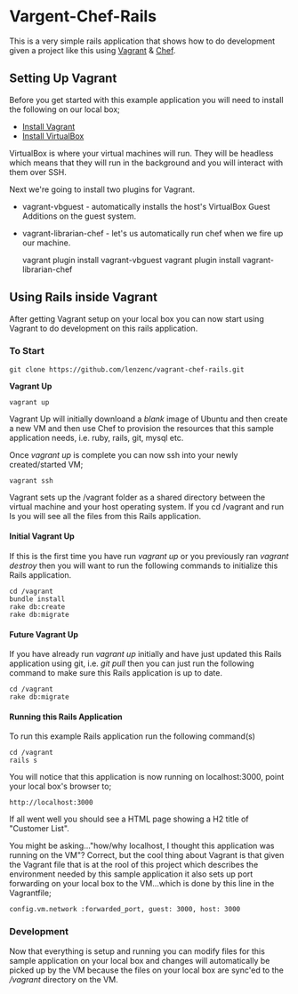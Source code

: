 # Vargent-Chef-Rails
This is a very simple rails application that shows how to do development given a project like this using [Vagrant](https://www.vagrantup.com/) & [Chef](https://www.getchef.com/chef/).

## Setting Up Vagrant
Before you get started with this example application you will need to install the following on our local box;

* [Install Vagrant](http://www.vagrantup.com/downloads.html)
* [Install VirtualBox](https://www.virtualbox.org/wiki/Downloads)

VirtualBox is where your virtual machines will run. They will be headless which means that they will run in the background and you will interact with them over SSH.

Next we're going to install two plugins for Vagrant.

* vagrant-vbguest - automatically installs the host's VirtualBox Guest Additions on the guest system.
* vagrant-librarian-chef - let's us automatically run chef when we fire up our machine.

	vagrant plugin install vagrant-vbguest
	vagrant plugin install vagrant-librarian-chef

## Using Rails inside Vagrant
After getting Vagrant setup on your local box you can now start using Vagrant to do development on this rails application.

### To Start

	git clone https://github.com/lenzenc/vagrant-chef-rails.git

__Vagrant Up__

	vagrant up

Vagrant Up will initially downloand a *blank* image of Ubuntu and then create a new VM and then use Chef to provision the resources that this sample application needs, i.e. ruby, rails, git, mysql etc.

Once *vagrant up* is complete you can now ssh into your newly created/started VM;

	vagrant ssh

Vagrant sets up the /vagrant folder as a shared directory between the virtual machine and your host operating system. If you cd /vagrant and run ls you will see all the files from this Rails application.

#### Initial Vagrant Up
If this is the first time you have run *vagrant up* or you previously ran *vagrant destroy* then you will want to run the following commands to initialize this Rails application.

	cd /vagrant
	bundle install
	rake db:create
	rake db:migrate

#### Future Vagrant Up
If you have already run *vagrant up* initially and have just updated this Rails application using git, i.e. *git pull* then you can just run the following command to make sure this Rails application is up to date.

	cd /vagrant
	rake db:migrate

#### Running this Rails Application
To run this example Rails application run the following command(s)

	cd /vagrant
	rails s

You will notice that this application is now running on localhost:3000, point your local box's browser to;

	http://localhost:3000

If all went well you should see a HTML page showing a H2 title of "Customer List".

You might be asking..."how/why localhost, I thought this application was running on the VM"?  Correct, but the cool thing about Vagrant is that given the Vagrant file that is at the rool of this project which describes the environment needed by this sample application it also sets up port forwarding on your local box to the VM...which is done by this line in the Vagrantfile;

	config.vm.network :forwarded_port, guest: 3000, host: 3000

### Development
Now that everything is setup and running you can modify files for this sample application on your local box and changes will automatically be picked up by the VM because the files on your local box are sync'ed to the */vagrant* directory on the VM.
